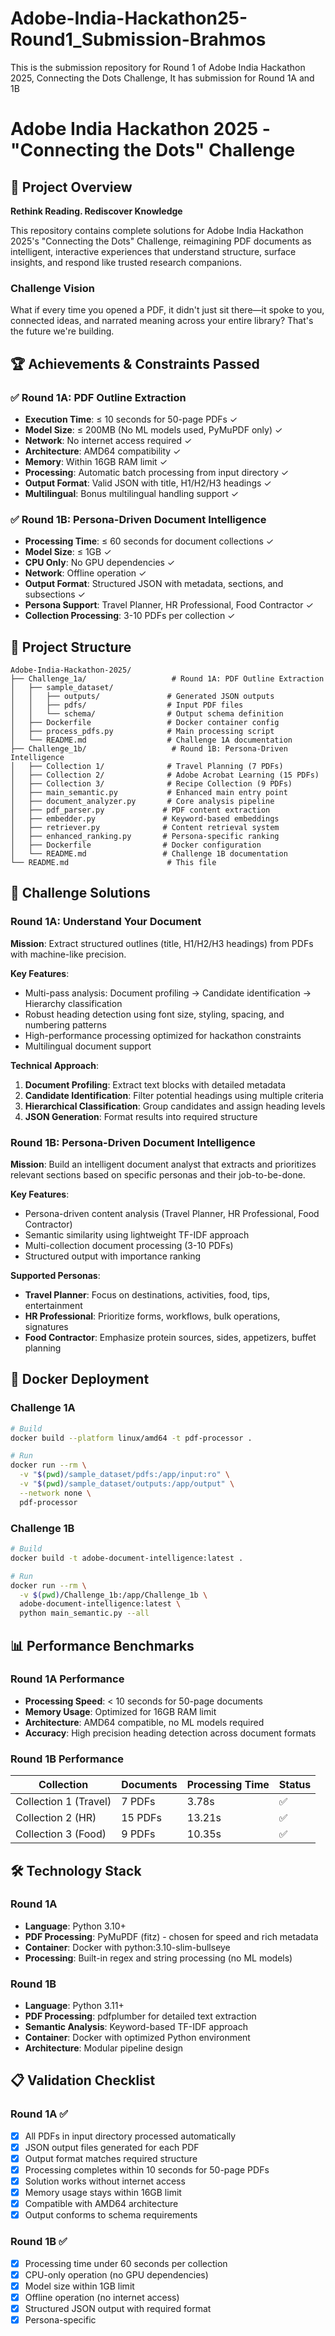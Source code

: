 # Adobe-India-Hackathon25-Round1_Submission-Brahmos
This is the submission repository for Round 1 of Adobe India Hackathon 2025,  Connecting the Dots Challenge, It has submission for Round 1A and 1B

# Adobe India Hackathon 2025 - "Connecting the Dots" Challenge

## 🎯 Project Overview

**Rethink Reading. Rediscover Knowledge**

This repository contains complete solutions for Adobe India Hackathon 2025's "Connecting the Dots" Challenge, reimagining PDF documents as intelligent, interactive experiences that understand structure, surface insights, and respond like trusted research companions.

### Challenge Vision
What if every time you opened a PDF, it didn't just sit there—it spoke to you, connected ideas, and narrated meaning across your entire library? That's the future we're building.

## 🏆 Achievements & Constraints Passed

### ✅ Round 1A: PDF Outline Extraction
- **Execution Time**: ≤ 10 seconds for 50-page PDFs ✓
- **Model Size**: ≤ 200MB (No ML models used, PyMuPDF only) ✓
- **Network**: No internet access required ✓
- **Architecture**: AMD64 compatibility ✓
- **Memory**: Within 16GB RAM limit ✓
- **Processing**: Automatic batch processing from input directory ✓
- **Output Format**: Valid JSON with title, H1/H2/H3 headings ✓
- **Multilingual**: Bonus multilingual handling support ✓

### ✅ Round 1B: Persona-Driven Document Intelligence
- **Processing Time**: ≤ 60 seconds for document collections ✓
- **Model Size**: ≤ 1GB ✓
- **CPU Only**: No GPU dependencies ✓
- **Network**: Offline operation ✓
- **Output Format**: Structured JSON with metadata, sections, and subsections ✓
- **Persona Support**: Travel Planner, HR Professional, Food Contractor ✓
- **Collection Processing**: 3-10 PDFs per collection ✓

## 🚀 Project Structure

```
Adobe-India-Hackathon-2025/
├── Challenge_1a/                   # Round 1A: PDF Outline Extraction
│   ├── sample_dataset/
│   │   ├── outputs/               # Generated JSON outputs
│   │   ├── pdfs/                  # Input PDF files
│   │   └── schema/                # Output schema definition
│   ├── Dockerfile                 # Docker container config
│   ├── process_pdfs.py            # Main processing script
│   └── README.md                  # Challenge 1A documentation
├── Challenge_1b/                   # Round 1B: Persona-Driven Intelligence
│   ├── Collection 1/              # Travel Planning (7 PDFs)
│   ├── Collection 2/              # Adobe Acrobat Learning (15 PDFs)
│   ├── Collection 3/              # Recipe Collection (9 PDFs)
│   ├── main_semantic.py           # Enhanced main entry point
│   ├── document_analyzer.py       # Core analysis pipeline
│   ├── pdf_parser.py             # PDF content extraction
│   ├── embedder.py               # Keyword-based embeddings
│   ├── retriever.py              # Content retrieval system
│   ├── enhanced_ranking.py       # Persona-specific ranking
│   ├── Dockerfile                # Docker configuration
│   └── README.md                 # Challenge 1B documentation
└── README.md                      # This file
```

## 🎯 Challenge Solutions

### Round 1A: Understand Your Document
**Mission**: Extract structured outlines (title, H1/H2/H3 headings) from PDFs with machine-like precision.

**Key Features**:
- Multi-pass analysis: Document profiling → Candidate identification → Hierarchy classification
- Robust heading detection using font size, styling, spacing, and numbering patterns
- High-performance processing optimized for hackathon constraints
- Multilingual document support

**Technical Approach**:
1. **Document Profiling**: Extract text blocks with detailed metadata
2. **Candidate Identification**: Filter potential headings using multiple criteria
3. **Hierarchical Classification**: Group candidates and assign heading levels
4. **JSON Generation**: Format results into required structure

### Round 1B: Persona-Driven Document Intelligence
**Mission**: Build an intelligent document analyst that extracts and prioritizes relevant sections based on specific personas and their job-to-be-done.

**Key Features**:
- Persona-driven content analysis (Travel Planner, HR Professional, Food Contractor)
- Semantic similarity using lightweight TF-IDF approach
- Multi-collection document processing (3-10 PDFs)
- Structured output with importance ranking

**Supported Personas**:
- **Travel Planner**: Focus on destinations, activities, food, tips, entertainment
- **HR Professional**: Prioritize forms, workflows, bulk operations, signatures
- **Food Contractor**: Emphasize protein sources, sides, appetizers, buffet planning

## 🐳 Docker Deployment

### Challenge 1A
```bash
# Build
docker build --platform linux/amd64 -t pdf-processor .

# Run
docker run --rm \
  -v "$(pwd)/sample_dataset/pdfs:/app/input:ro" \
  -v "$(pwd)/sample_dataset/outputs:/app/output" \
  --network none \
  pdf-processor
```

### Challenge 1B
```bash
# Build
docker build -t adobe-document-intelligence:latest .

# Run
docker run --rm \
  -v $(pwd)/Challenge_1b:/app/Challenge_1b \
  adobe-document-intelligence:latest \
  python main_semantic.py --all
```

## 📊 Performance Benchmarks

### Round 1A Performance
- **Processing Speed**: < 10 seconds for 50-page documents
- **Memory Usage**: Optimized for 16GB RAM limit
- **Architecture**: AMD64 compatible, no ML models required
- **Accuracy**: High precision heading detection across document formats

### Round 1B Performance
| Collection | Documents | Processing Time | Status |
|------------|-----------|----------------|---------|
| Collection 1 (Travel) | 7 PDFs | 3.78s | ✅ |
| Collection 2 (HR) | 15 PDFs | 13.21s | ✅ |
| Collection 3 (Food) | 9 PDFs | 10.35s | ✅ |

## 🛠️ Technology Stack

### Round 1A
- **Language**: Python 3.10+
- **PDF Processing**: PyMuPDF (fitz) - chosen for speed and rich metadata
- **Container**: Docker with python:3.10-slim-bullseye
- **Processing**: Built-in regex and string processing (no ML models)

### Round 1B
- **Language**: Python 3.11+
- **PDF Processing**: pdfplumber for detailed text extraction
- **Semantic Analysis**: Keyword-based TF-IDF approach
- **Container**: Docker with optimized Python environment
- **Architecture**: Modular pipeline design

## 📋 Validation Checklist

### Round 1A ✅
- [x] All PDFs in input directory processed automatically
- [x] JSON output files generated for each PDF
- [x] Output format matches required structure
- [x] Processing completes within 10 seconds for 50-page PDFs
- [x] Solution works without internet access
- [x] Memory usage stays within 16GB limit
- [x] Compatible with AMD64 architecture
- [x] Output conforms to schema requirements

### Round 1B ✅
- [x] Processing time under 60 seconds per collection
- [x] CPU-only operation (no GPU dependencies)
- [x] Model size within 1GB limit
- [x] Offline operation (no internet access)
- [x] Structured JSON output with required format
- [x] Persona-specific